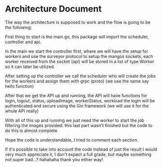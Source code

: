 Architecture Document
=====================
The way the architecture is supposed to work and the flow is going to be the following:

First thing to start is the main.go, this package will import the scheduler, controller and api.

In the main we start the controller first, where we will have the setup for workers and use the surveyor protocol
to setup the mangos sockets, each worker received from the socket (api) will be stored in a list of type Worker 
so it can later be utilized.

After setting up the controller we call the scheduler who will create the jobs for the workers and assign them 
with grpc (proto) (we use the same say hello function)

After that we get the API up and running, the API will have functions for login, logout, status, uploadImage, workerStatus, workload
the login will be authenticated and secure using the Gin framework (we will use it for the whole API really)

With all of this up and running we just need the worker to start the job filtering the images provided. this last
part wasn't finished but the code to do this is almost complete.

Hope the code is understandable, I tried to comment each section.

If it's possible to take into account the code instead of just the result I would very much appreciate it, I don't expect
a full grade, but maybe something not super bad...? hahahaha thank you either way!


